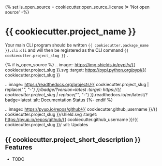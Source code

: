 {% set is_open_source = cookiecutter.open_source_license != 'Not open source' -%}
# {{ cookiecutter.project_name }}
Your main CLI program should be written `{{ cookiecutter.package_name }}.cli:cli`
and will then be registered as the CLI command `{{ cookiecutter.project_slug }}` .

{% if is_open_source %}
.. image:: https://img.shields.io/pypi/v/{{ cookiecutter.project_slug }}.svg
        :target: https://pypi.python.org/pypi/{{ cookiecutter.project_slug }}

.. image:: https://readthedocs.org/projects/{{ cookiecutter.project_slug | replace("_", "-") }}/badge/?version=latest
        :target: https://{{ cookiecutter.project_slug | replace("_", "-") }}.readthedocs.io/en/latest/?badge=latest
        :alt: Documentation Status
{%- endif %}

.. image:: https://pyup.io/repos/github/{{ cookiecutter.github_username }}/{{ cookiecutter.project_slug }}/shield.svg
     :target: https://pyup.io/repos/github/{{ cookiecutter.github_username }}/{{ cookiecutter.project_slug }}/
     :alt: Updates


{{ cookiecutter.project_short_description }}
Features
--------

* TODO
